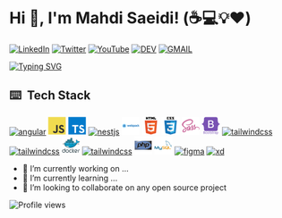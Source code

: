 # Hi 👋, I'm Mahdi Saeidi! (:coffee::computer::bulb::heart:)
[![LinkedIn](https://img.shields.io/badge/LinkedIn-%230077B5.svg?&style=flat-square&logo=linkedin&logoColor=white)](https://linkedin.com/in/saeidi-dev) [![Twitter](https://img.shields.io/badge/Twitter-%231DA1F2.svg?&style=flat-square&logo=twitter&logoColor=white)](https://twitter.com/saeidi-dev) [![YouTube](https://img.shields.io/badge/YouTube-%23FF0000.svg?&style=flat-square&logo=youtube&logoColor=white)](https://youtube.com/saeidi-dev) [![DEV](https://img.shields.io/badge/DEV-%23000000.svg?&style=flat-square&logo=dev.to&logoColor=white)](https://dev.to/saeidi) [![GMAIL](https://img.shields.io/badge/Gmail-D14836?style=flat-square&logo=gmail&logoColor=white)](mailto:saeidi.dev@gmail.com)


[![Typing SVG](https://readme-typing-svg.herokuapp.com?font=comfortaa&color=016EEA&size=24&width=500&lines=I'm+a+freelance+software+engineer;opensource+developer+advocate;I'm+interested+in+Front-end)](https://git.io/typing-svg)

## ⌨️ &nbsp;Tech Stack
[<img src='https://angular.io/assets/images/logos/angular/angular.svg' alt='angular' height='32'>](https://angular.io) [<img src='https://raw.githubusercontent.com/devicons/devicon/master/icons/javascript/javascript-original.svg' alt='javascript' height='32'>](https://developer.mozilla.org/en-US/docs/Web/JavaScript) [<img src='https://raw.githubusercontent.com/devicons/devicon/master/icons/typescript/typescript-original.svg' alt='typescript' height='32'>](https://www.typescriptlang.org/) [<img src='https://assets.zabbix.com/img/brands/nodejs.svg' alt='nestjs' height='32'>](https://nodejs.org/en/) [<img src='https://raw.githubusercontent.com/devicons/devicon/d00d0969292a6569d45b06d3f350f463a0107b0d/icons/webpack/webpack-original-wordmark.svg' alt='webpack' height='32'>](https://webpack.js.org) [<img src='https://raw.githubusercontent.com/devicons/devicon/master/icons/html5/html5-original-wordmark.svg' alt='html5' height='32'>](https://www.w3.org/html/) [<img src='https://raw.githubusercontent.com/devicons/devicon/master/icons/css3/css3-original-wordmark.svg' alt='css3' height='32'>](https://www.w3schools.com/css/) [<img src='https://raw.githubusercontent.com/devicons/devicon/master/icons/sass/sass-original.svg' alt='css3' height='32'>](https://sass-lang.com) [<img src='https://raw.githubusercontent.com/devicons/devicon/master/icons/bootstrap/bootstrap-plain-wordmark.svg' alt='bootstrap' height='32'>](https://getbootstrap.com) [<img src='https://www.vectorlogo.zone/logos/tailwindcss/tailwindcss-icon.svg' alt='tailwindcss' height='32'>](https://tailwindcss.com/) [<img src='https://www.vectorlogo.zone/logos/git-scm/git-scm-icon.svg' alt='tailwindcss' height='32'>](https://git-scm.com/)
[<img src='https://raw.githubusercontent.com/devicons/devicon/master/icons/docker/docker-original-wordmark.svg' alt='tailwindcss' height='32'>](https://www.docker.com/) [<img src='https://raw.githubusercontent.com/simple-icons/simple-icons/6e46ec1fc23b60c8fd0d2f2ff46db82e16dbd75f/icons/cypress.svg' alt='tailwindcss' height='32'>](https://www.cypress.io) [<img src='https://raw.githubusercontent.com/devicons/devicon/master/icons/php/php-original.svg' alt='tailwindcss' height='32'>](https://www.php.net) [<img src='https://raw.githubusercontent.com/devicons/devicon/master/icons/mysql/mysql-original-wordmark.svg' alt='mysql' height='32'>](https://www.mysql.com/) [<img src='https://www.vectorlogo.zone/logos/figma/figma-icon.svg' alt='figma' height='32'>](https://www.figma.com/) [<img src='https://cdn.worldvectorlogo.com/logos/adobe-xd.svg' alt='xd' height='32'>](https://www.adobe.com/products/xd.html)



- 🔭 I’m currently working on ...
- 🌱 I’m currently learning ...
- 👯 I’m looking to collaborate on any open source project


![Profile views](https://gpvc.arturio.dev/saeidi-dev) 
